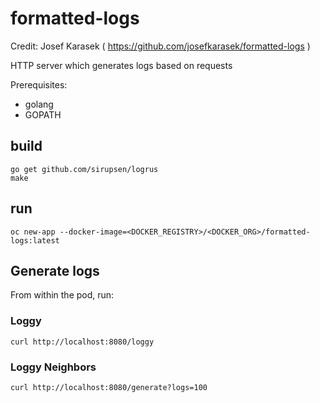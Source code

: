 # formatted-logs
Credit: Josef Karasek ( https://github.com/josefkarasek/formatted-logs )

HTTP server which generates logs based on requests

Prerequisites:
* golang
* GOPATH

## build

```
go get github.com/sirupsen/logrus
make
```

## run

`oc new-app --docker-image=<DOCKER_REGISTRY>/<DOCKER_ORG>/formatted-logs:latest`

## Generate logs

From within the pod, run:

### Loggy
`curl http://localhost:8080/loggy`

### Loggy Neighbors
`curl http://localhost:8080/generate?logs=100`



